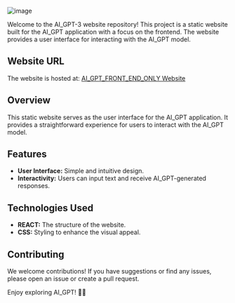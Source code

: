 ![image](https://github.com/AlioM46/AI_GPT3_WEBSITE/assets/139516637/81210799-16de-45d9-a943-315f0c138cf5)

Welcome to the AI_GPT-3 website repository! This project is a static website built for the AI_GPT application with a focus on the frontend. The website provides a user interface for interacting with the AI_GPT model.

## Website URL

The website is hosted at: [AI_GPT_FRONT_END_ONLY Website](https://ubiquitous-torte-7f8e0a.netlify.app/)

## Overview

This static website serves as the user interface for the AI_GPT application. It provides a straightforward experience for users to interact with the AI_GPT model.

## Features

- **User Interface:** Simple and intuitive design.
- **Interactivity:** Users can input text and receive AI_GPT-generated responses.

## Technologies Used

- **REACT:** The structure of the website.
- **CSS:** Styling to enhance the visual appeal.

## Contributing

We welcome contributions! If you have suggestions or find any issues, please open an issue or create a pull request.

Enjoy exploring AI_GPT! 🚀✨
